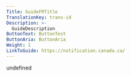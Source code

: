 ```yaml
---
Title: GuideFRTitle
TranslationKey: trans-id
Description: >-
  GuideDescription
ButtonText: ButtonTest
ButtonAria: ButtonAria
Weight: 1
LinkToGuide: https://notification.canada.ca/
---
```


undefined
